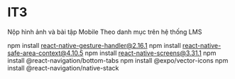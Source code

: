 # IT3
Nộp hình ảnh và bài tập Mobile 
Theo danh mục trên hệ thống LMS

npm install react-native-gesture-handler@2.16.1
npm install react-native-safe-area-context@4.10.5
npm install react-native-screens@3.31.1
npm install @react-navigation/bottom-tabs
npm install @expo/vector-icons
npm install @react-navigation/native-stack